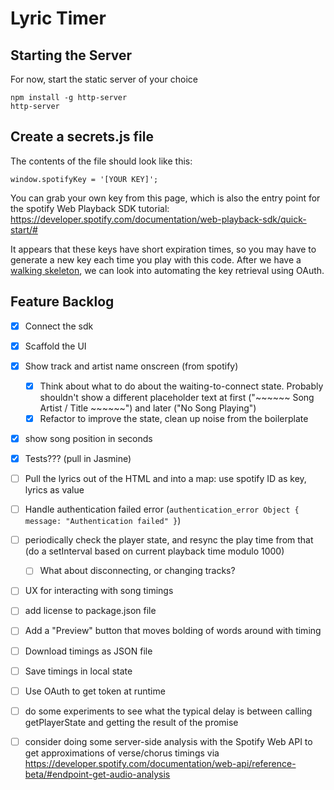 
# Lyric Timer

## Starting the Server

For now, start the static server of your choice

```
npm install -g http-server
http-server
```

## Create a secrets.js file
The contents of the file should look like this:

`window.spotifyKey = '[YOUR KEY]';` 

You can grab your own key from this page, which is also the entry point for the spotify Web Playback SDK tutorial: https://developer.spotify.com/documentation/web-playback-sdk/quick-start/#

It appears that these keys have short expiration times, so you may have to generate a new key each time you play with this code. After we have a [walking skeleton](http://wiki.c2.com/?WalkingSkeleton), we can look into automating the key retrieval using OAuth.

## Feature Backlog

- [X] Connect the sdk
- [X] Scaffold the UI
- [X] Show track and artist name onscreen (from spotify)
    - [X] Think about what to do about the waiting-to-connect state. Probably shouldn't show a different placeholder text at first ("~~~~~~ Song Artist / Title ~~~~~~") and later ("No Song Playing")
    - [X] Refactor to improve the state, clean up noise from the boilerplate
- [X] show song position in seconds
- [X] Tests??? (pull in Jasmine)
- [ ] Pull the lyrics out of the HTML and into a map: use spotify ID as key, lyrics as value
- [ ] Handle authentication failed error (`authentication_error Object { message: "Authentication failed" }`)
- [ ] periodically check the player state, and resync the play time from that (do a setInterval based on current playback time modulo 1000)
    - [ ] What about disconnecting, or changing tracks?
- [ ] UX for interacting with song timings
- [ ] add license to package.json file

- [ ] Add a "Preview" button that moves bolding of words around with timing
- [ ] Download timings as JSON file
- [ ] Save timings in local state
- [ ] Use OAuth to get token at runtime
- [ ] do some experiments to see what the typical delay is between calling getPlayerState and getting the result of the promise
- [ ] consider doing some server-side analysis with the Spotify Web API to get approximations of verse/chorus timings via https://developer.spotify.com/documentation/web-api/reference-beta/#endpoint-get-audio-analysis